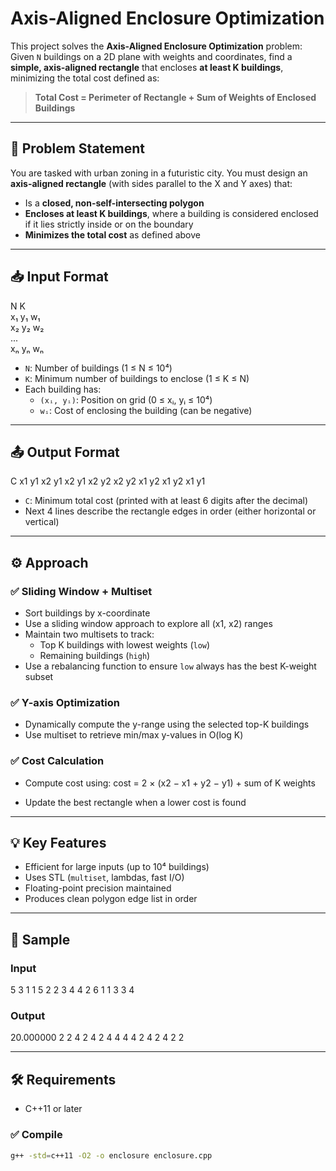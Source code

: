 


# Axis-Aligned Enclosure Optimization

This project solves the **Axis-Aligned Enclosure Optimization** problem:  
Given `N` buildings on a 2D plane with weights and coordinates, find a **simple, axis-aligned rectangle** that encloses **at least K buildings**, minimizing the total cost defined as:

> **Total Cost = Perimeter of Rectangle + Sum of Weights of Enclosed Buildings**

---

## 🧠 Problem Statement

You are tasked with urban zoning in a futuristic city. You must design an **axis-aligned rectangle** (with sides parallel to the X and Y axes) that:

- Is a **closed, non-self-intersecting polygon**
- **Encloses at least K buildings**, where a building is considered enclosed if it lies strictly inside or on the boundary
- **Minimizes the total cost** as defined above

---

## 📥 Input Format

N K  
x₁ y₁ w₁  
x₂ y₂ w₂  
...  
xₙ yₙ wₙ

- `N`: Number of buildings (1 ≤ N ≤ 10⁴)  
- `K`: Minimum number of buildings to enclose (1 ≤ K ≤ N)  
- Each building has:  
  - `(xᵢ, yᵢ)`: Position on grid (0 ≤ xᵢ, yᵢ ≤ 10⁴)  
  - `wᵢ`: Cost of enclosing the building (can be negative)

---

## 📤 Output Format

C
x1 y1 x2 y1
x2 y1 x2 y2
x2 y2 x1 y2
x1 y2 x1 y1

- `C`: Minimum total cost (printed with at least 6 digits after the decimal)
- Next 4 lines describe the rectangle edges in order (either horizontal or vertical)

---

## ⚙️ Approach

### ✅ Sliding Window + Multiset

- Sort buildings by x-coordinate
- Use a sliding window approach to explore all (x1, x2) ranges
- Maintain two multisets to track:
  - Top K buildings with lowest weights (`low`)
  - Remaining buildings (`high`)
- Use a rebalancing function to ensure `low` always has the best K-weight subset

### ✅ Y-axis Optimization

- Dynamically compute the y-range using the selected top-K buildings
- Use multiset to retrieve min/max y-values in O(log K)

### ✅ Cost Calculation

- Compute cost using:
cost = 2 × (x2 − x1 + y2 − y1) + sum of K weights


- Update the best rectangle when a lower cost is found

---

## 💡 Key Features

- Efficient for large inputs (up to 10⁴ buildings)
- Uses STL (`multiset`, lambdas, fast I/O)
- Floating-point precision maintained
- Produces clean polygon edge list in order

---

## 🧪 Sample

### Input
5 3
1 1 5
2 2 3
4 4 2
6 1 1
3 3 4

### Output
20.000000
2 2 4 2
4 2 4 4
4 4 2 4
2 4 2 2

---

## 🛠️ Requirements

- C++11 or later

### ✅ Compile
```bash
g++ -std=c++11 -O2 -o enclosure enclosure.cpp
